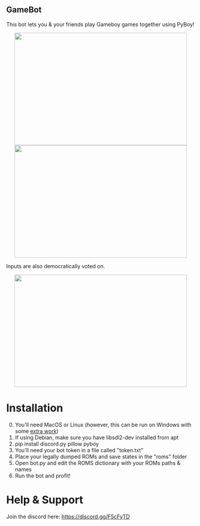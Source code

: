 ## GameBot

This bot lets you & your friends play Gameboy games together using PyBoy!

<p align="center">
    <img width="460" height="300" src="https://i.imgur.com/lmelWRG.gif">
    <img width="460" height="300" src="https://i.imgur.com/HGh1UWf.gif">
</p>

Inputs are also democratically voted on.

<p align="center">
    <img width="460" height="300" src="https://i.imgur.com/YO8MNC4.png">
</p>

# Installation

0. You'll need MacOS or Linux (however, this can be run on Windows with some [extra work](https://github.com/Baekalfen/PyBoy/wiki/Installation#windows-10-64-bit))
1. If using Debian, make sure you have libsdl2-dev installed from apt
2. pip install discord.py pillow pyboy
3. You'll need your bot token in a file called "token.txt"
4. Place your legally dumped ROMs and save states in the "roms" folder
5. Open bot.py and edit the ROMS dictionary with your ROMs paths & names
6. Run the bot and profit!

# Help & Support

Join the discord here: https://discord.gg/F5cFyTD
